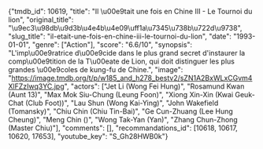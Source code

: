 {"tmdb_id": 10619, "title": "Il \u00e9tait une fois en Chine III - Le Tournoi du lion", "original_title": "\u9ec3\u98db\u9d3b\u4e4b\u4e09\uff1a\u7345\u738b\u722d\u9738", "slug_title": "il-etait-une-fois-en-chine-iii-le-tournoi-du-lion", "date": "1993-01-01", "genre": ["Action"], "score": "6.6/10", "synopsis": "L'imp\u00e9ratrice d\u00e9cide dans le plus grand secret d'instaurer la comp\u00e9tition de la T\u00eate de Lion, qui doit distinguer les plus grandes \u00e9coles de kung-fu de Chine.", "image": "https://image.tmdb.org/t/p/w185_and_h278_bestv2/sZN1A2BxWLxCGvm4XlFZzIwq3YC.jpg", "actors": ["Jet Li (Wong Fei Hung)", "Rosamund Kwan (Aunt 13)", "Max Mok Siu-Chung (Leung Foon)", "Xiong Xin-Xin (Kwai Geuk-Chat (Club Foot))", "Lau Shun (Wong Kai-Ying)", "John Wakefield (Tomansky)", "Chiu Chin (Chiu Tin-Bai)", "Ge Cun-Zhuang (Lee Hung Cheung)", "Meng Chin ()", "Wong Tak-Yan (Yan)", "Zhang Chun-Zhong (Master Chiu)"], "comments": [], "recommandations_id": [10618, 10617, 10620, 17653], "youtube_key": "S_Gh28HWB0k"}